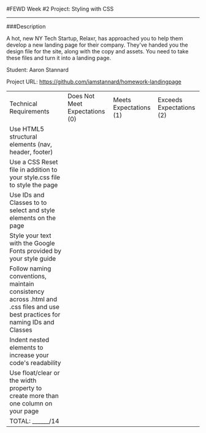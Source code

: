 #FEWD Week #2 Project: Styling with CSS

---


###Description


A hot, new NY Tech Startup, Relaxr, has approached you to help them develop a new landing page for their company. They've handed you the design file for the site, along with the copy and assets. You need to take these files and turn it into a landing page.

Student: Aaron Stannard

Project URL: https://github.com/iamstannard/homework-landingpage


|                                                                                                                               |                                |                        |                          |
|-------------------------------------------------------------------------------------------------------------------------------|--------------------------------|------------------------|--------------------------|
| Technical Requirements                                                                                                        | Does Not Meet Expectations (0) | Meets Expectations (1) | Exceeds Expectations (2) |
| Use HTML5 structural elements (nav, header, footer)                                                                           |                                |                        |                          |
| Use a CSS Reset file in addition to your style.css file to style the page                                                     |                                |                        |                          |
| Use IDs and Classes to to select and style elements on the page                                                               |                                |                        |                          |
| Style your text with the Google Fonts provided by your style guide                                                            |                                |                        |                          |
| Follow naming conventions, maintain consistency across .html and .css files and use best practices for naming IDs and Classes |                                |                        |                          |
| Indent nested elements to increase your code's readability                                                                    |                                |                        |                          |
| Use float/clear or the width property to create more than one column on your page                                             |                                |                        |                          |
| TOTAL: ______/14                                                                                                              |                                |                        |                          |
